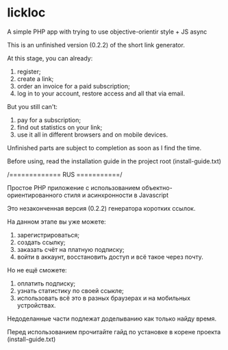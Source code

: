# lickloc
A simple PHP app with trying to use objective-orientir style + JS async

This is an unfinished version (0.2.2) of the short link generator.

At this stage, you can already:
1) register;
2) create a link;
3) order an invoice for a paid subscription;
4) log in to your account, restore access and all that via email.

But you still can't: 
1) pay for a subscription;
2) find out statistics on your link;
3) use it all in different browsers and on mobile devices.

Unfinished parts are subject to completion as soon as I find the time.

Before using, read the installation guide in the project root (install-guide.txt)


/============= RUS  ===========/

Простое PHP приложение с использованием объектно-ориентированного стиля и асинхронности в Javascript

Это незаконченная версия (0.2.2) генератора коротких ссылок.

На данном этапе вы уже можете: 
1) зарегистрироваться;
2) создать ссылку;
3) заказать счёт на платную подписку;
4) войти в аккаунт, восстановить доступ и всё такое через почту.

Но не ещё сможете:
1) оплатить подписку;
2) узнать статистику по своей ссыкле;
3) использовать всё это в разных браузерах и на мобильных устройствах.

Недоделанные части подлежат доделыванию как только найду время.

Перед использованием прочитайте гайд по установке в корене проекта (install-guide.txt)

